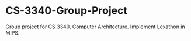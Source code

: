 # CS-3340-Group-Project

Group project for CS 3340, Computer Architecture. Implement Lexathon in MIPS.
